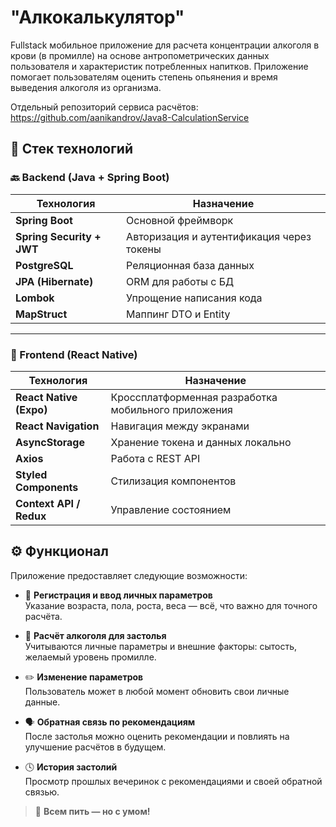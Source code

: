 # "Алкокалькулятор"

Fullstack мобильное приложение для расчета концентрации алкоголя в крови (в промилле) на основе антропометрических данных пользователя и характеристик потребленных напитков. Приложение помогает пользователям оценить степень опьянения и время выведения алкоголя из организма.

Отдельный репозиторий сервиса расчётов: 
https://github.com/aanikandrov/Java8-CalculationService


## 🧰 Стек технологий

### 🔙 Backend (Java + Spring Boot)

| Технология            | Назначение                                 |
|------------------------|---------------------------------------------|
| **Spring Boot**        | Основной фреймворк                         |
| **Spring Security + JWT** | Авторизация и аутентификация через токены |
| **PostgreSQL**         | Реляционная база данных                    |
| **JPA (Hibernate)**    | ORM для работы с БД                        |
| **Lombok**             | Упрощение написания кода                   |
| **MapStruct**          | Маппинг DTO и Entity                      |

---

### 📱 Frontend (React Native)

| Технология              | Назначение                                |
|--------------------------|--------------------------------------------|
| **React Native (Expo)**  | Кроссплатформенная разработка мобильного приложения |
| **React Navigation**     | Навигация между экранами                  |
| **AsyncStorage**         | Хранение токена и данных локально         |
| **Axios**                | Работа с REST API                         |
| **Styled Components**    | Стилизация компонентов                    |
| **Context API / Redux**  | Управление состоянием                     |

## ⚙️ Функционал

Приложение предоставляет следующие возможности:

- 🔐 **Регистрация и ввод личных параметров**  
  Указание возраста, пола, роста, веса — всё, что важно для точного расчёта.

- 🍾 **Расчёт алкоголя для застолья**  
  Учитываются личные параметры и внешние факторы: сытость, желаемый уровень промилле.

- ✏️ **Изменение параметров**  
  Пользователь может в любой момент обновить свои личные данные.

- 🗣 **Обратная связь по рекомендациям**  
  После застолья можно оценить рекомендации и повлиять на улучшение расчётов в будущем.

- 🕓 **История застолий**  
  Просмотр прошлых вечеринок с рекомендациями и своей обратной связью.

> 🍻 **Всем пить — но с умом!**

